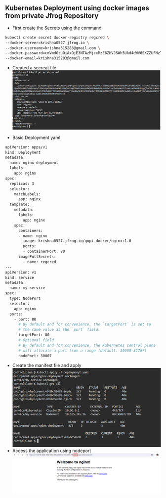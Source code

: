 Kubernetes Deployment using docker images from private Jfrog Repository
-----------------------------------------------------------------------
* First create the Secrets using the command 
```bash
kubectl create secret docker-registry regcred \
--docker-server=krishna0527.jfrog.io \
--docker-username=krishna315283@gmail.com \
--docker-password=cmVmdGtuOjAxOjE3NTAzMjcxMzE6ZHVJSWh5Ukd4dWV6SXZZUFNzTWVvdlFLd2Qx \
--docker-email=krishna315283@gmail.com
```

* Created a secreat file 
![alt text](image.png)

* Basic Deployment yaml
```bash
apiVersion: apps/v1
kind: Deployment
metadata:
  name: nginx-deployment
  labels:
    app: nginx
spec:
  replicas: 3
  selector:
    matchLabels:
      app: nginx
  template:
    metadata:
      labels:
        app: nginx
    spec:
      containers:
      - name: nginx
        image: krishna0527.jfrog.io/gopi-docker/nginx:1.0
        ports:
        - containerPort: 80
      imagePullSecrets:
        - name: regcred
--- 
apiVersion: v1
kind: Service
metadata:
  name: my-service
spec:
  type: NodePort
  selector:
    app: nginx
  ports:
    - port: 80
      # By default and for convenience, the `targetPort` is set to
      # the same value as the `port` field.
      targetPort: 80
      # Optional field
      # By default and for convenience, the Kubernetes control plane
      # will allocate a port from a range (default: 30000-32767)
      nodePort: 30007
```
* Create the manifest file and apply 
![alt text](image-1.png)
* Access the application using nodeport
![alt text](image-2.png) 
